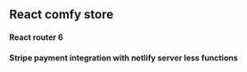 ## React comfy store

#### React router 6


#### Stripe payment integration with netlify server less functions



